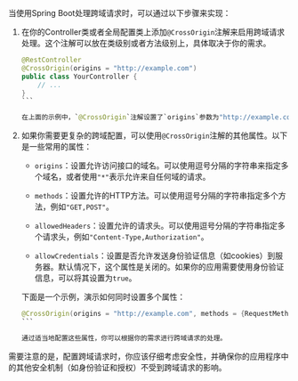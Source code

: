 当使用Spring Boot处理跨域请求时，可以通过以下步骤来实现：

1. 在你的Controller类或者全局配置类上添加`@CrossOrigin`注解来启用跨域请求处理。这个注解可以放在类级别或者方法级别上，具体取决于你的需求。

   ````java
   @RestController
   @CrossOrigin(origins = "http://example.com")
   public class YourController {
       // ...
   }
   ```

   在上面的示例中，`@CrossOrigin`注解设置了`origins`参数为"http://example.com"，表示只允许来自该域名的请求。你可以将`origins`参数设置为`"*"`来允许来自任何域的请求。

2. 如果你需要更复杂的跨域配置，可以使用`@CrossOrigin`注解的其他属性。以下是一些常用的属性：

   - `origins`：设置允许访问接口的域名。可以使用逗号分隔的字符串来指定多个域名，或者使用`"*"`表示允许来自任何域的请求。

   - `methods`：设置允许的HTTP方法。可以使用逗号分隔的字符串指定多个方法，例如`"GET,POST"`。

   - `allowedHeaders`：设置允许的请求头。可以使用逗号分隔的字符串指定多个请求头，例如`"Content-Type,Authorization"`。

   - `allowCredentials`：设置是否允许发送身份验证信息（如cookies）到服务器。默认情况下，这个属性是关闭的。如果你的应用需要使用身份验证信息，可以将其设置为`true`。

   下面是一个示例，演示如何同时设置多个属性：

   ````java
   @CrossOrigin(origins = "http://example.com", methods = {RequestMethod.GET, RequestMethod.POST}, allowedHeaders = "Content-Type", allowCredentials = true)
   ```

   通过适当地配置这些属性，你可以根据你的需求进行跨域请求的处理。

需要注意的是，配置跨域请求时，你应该仔细考虑安全性，并确保你的应用程序中的其他安全机制（如身份验证和授权）不受到跨域请求的影响。

